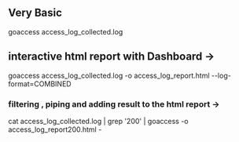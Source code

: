 ## Very Basic  
goaccess access_log_collected.log 

## interactive html report with Dashboard ->
goaccess access_log_collected.log -o access_log_report.html --log-format=COMBINED

### filtering , piping and adding result to the html report ->
cat access_log_collected.log | grep '200' |  goaccess -o access_log_report200.html - 
